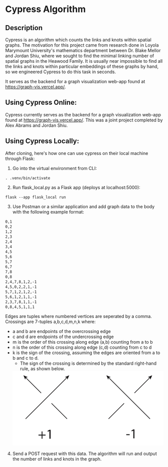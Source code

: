 # Cypress Algorithm

## Description
Cypress is an algorithm which counts the links and knots within spatial graphs. The motivation for this project came from research done in Loyola Marymount University's mathematics department between Dr. Blake Mellor and Jordan Shiu, where we sought to find the minimal linking number of spatial graphs in the Heawood Family. It is usually near impossible to find all the links and knots within particular embeddings of these graphs by hand, so we engineered Cypress to do this task in seconds.

It serves as the backend for a graph visualization web-app found at https://graph-vis.vercel.app/.

## Using Cypress Online:
Cypress currently serves as the backend for a graph visualization web-app found at https://graph-vis.vercel.app/. This was a joint project completed by Alex Abrams and Jordan Shiu.

## Using Cypress Locally:
After cloning, here's how one can use cypress on their local machine through Flask:
1. Go into the virtual environment from CLI:
```
. .venv/bin/activate
```
2. Run flask_local.py as a Flask app (deploys at localhost:5000):
```
flask --app flask_local run
```
3. Use Postman or a similar application and add graph data to the body with the following example format:
```
0,1
0,2
1,2
2,3
2,4
3,4
4,5
5,6
5,7
6,7
7,8
0,8
2,4,7,8,1,2,-1
4,5,0,2,2,1,-1
5,7,1,2,1,2,-1
5,6,1,2,1,1,-1
2,3,7,8,1,1,-1
0,8,4,5,1,1,1
```
Edges are tuples where numbered vertices are seperated by a comma.
Crossings are 7-tuples a,b,c,d,m,n,k where:
- a and b are endpoints of the overcrossing edge
- c and d are endpoints of the undercrossing edge
- m is the order of this crossing along edge (a,b) counting from a to b
- n is the order of this crossing along edge (c,d) counting from c to d
- k is the sign of the crossing, assuming the edges are oriented from a to b and c to d.
    - The sign of the crossing is determined by the standard right-hand rule, as shown below.
    <img src="/Cypress/docs/right_hand_rule.jpeg">

4. Send a POST request with this data. The algorithm will run and output the number of links and knots in the graph.
